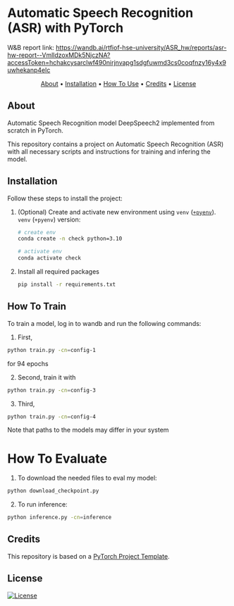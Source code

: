 # Automatic Speech Recognition (ASR) with PyTorch

W&B report link: https://wandb.ai/rtfiof-hse-university/ASR_hw/reports/asr-hw-report--VmlldzoxMDk5NjczNA?accessToken=hchakcysarclwf490nirjnvapg1sdgfuwmd3cs0coqfnzy16y4x9uwhekanp4elc

<p align="center">
  <a href="#about">About</a> •
  <a href="#installation">Installation</a> •
  <a href="#how-to-use">How To Use</a> •
  <a href="#credits">Credits</a> •
  <a href="#license">License</a>
</p>

## About

Automatic Speech Recognition model DeepSpeech2 implemented from scratch in PyTorch. 

This repository contains a project on Automatic Speech Recognition (ASR) with all necessary scripts and instructions for training and infering the model.

## Installation

Follow these steps to install the project:

1. (Optional) Create and activate new environment using `venv` ([`+pyenv`](https://github.com/pyenv/pyenv)).
   `venv` (`+pyenv`) version:

   ```bash
   # create env
   conda create -n check python=3.10

   # activate env
   conda activate check
   ```

2. Install all required packages

   ```bash
   pip install -r requirements.txt
   ```

## How To Train

To train a model, log in to wandb and run the following commands:

1. First,
   
```bash
python train.py -cn=config-1 
```
for 94 epochs

2. Second, train it with
```bash
python train.py -cn=config-3
```

3. Third,
```bash
python train.py -cn=config-4
```

Note that paths to the models may differ in your system

# How To Evaluate

1. To download the needed files to eval my model:

```bash
python download_checkpoint.py
```

2. To run inference:

```bash
python inference.py -cn=inference
```


## Credits

This repository is based on a [PyTorch Project Template](https://github.com/Blinorot/pytorch_project_template).

## License

[![License](https://img.shields.io/badge/license-MIT-blue.svg)](/LICENSE)
